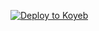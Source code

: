 [![Deploy to Koyeb](https://www.koyeb.com/static/images/deploy/button.svg)](https://app.koyeb.com/deploy?name=uv-static&repository=tf7software%2FUV-Static&branch=main&instance_type=free&regions=was)
